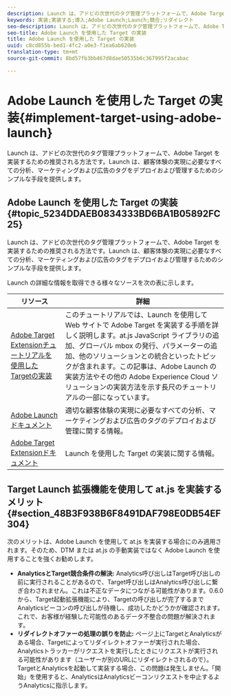 ```yaml
---
description: Launch は、アドビの次世代のタグ管理プラットフォームで、Adobe Target を実装するための推奨される方法です。Launch は、顧客体験の実現に必要なすべての分析、マーケティングおよび広告のタグをデプロイおよび管理するためのシンプルな手段を提供します。
keywords: 実装;実装する;導入;Adobe Launch;Launch;競合;リダイレクト
seo-description: Launch は、アドビの次世代のタグ管理プラットフォームで、Adobe Target を実装するための推奨される方法です。Launch は、顧客体験の実現に必要なすべての分析、マーケティングおよび広告のタグをデプロイおよび管理するためのシンプルな手段を提供します。
seo-title: Adobe Launch を使用した Target の実装
title: Adobe Launch を使用した Target の実装
uuid: c8cd855b-bed1-4fc2-a0e3-f1ea6ab620e6
translation-type: tm+mt
source-git-commit: 8bd57fb3bb467d8dae50535b6c367995f2acabac

---
```



# Adobe Launch を使用した Target の実装{#implement-target-using-adobe-launch}

Launch は、アドビの次世代のタグ管理プラットフォームで、Adobe Target を実装するための推奨される方法です。Launch は、顧客体験の実現に必要なすべての分析、マーケティングおよび広告のタグをデプロイおよび管理するためのシンプルな手段を提供します。

## Adobe Launch を使用した Target の実装 {#topic_5234DDAEB0834333BD6BA1B05892FC25}

Launch は、アドビの次世代のタグ管理プラットフォームで、Adobe Target を実装するための推奨される方法です。Launch は、顧客体験の実現に必要なすべての分析、マーケティングおよび広告のタグをデプロイおよび管理するためのシンプルな手段を提供します。

Launch の詳細な情報を取得できる様々なソースを次の表に示します。

| リソース | 詳細 |
|--- |--- |
| [Adobe Target Extensionチュートリアルを使用したTargetの実装](https://docs.adobe.com/content/help/en/experience-cloud/implementing-in-websites-with-launch/implement-solutions/target.html) | このチュートリアルでは、Launch を使用して Web サイトで Adobe Target を実装する手順を詳しく説明します。at.js JavaScript ライブラリの追加、グローバル mbox の発行、パラメーターの追加、他のソリューションとの統合といったトピックが含まれます。この記事は、Adobe Launch の実装方法やその他の Adobe Experience Cloud ソリューションの実装方法を示す長尺のチュートリアルの一部になっています。 |
| [Adobe Launch ドキュメント](https://docs.adobelaunch.com/getting-started) | 適切な顧客体験の実現に必要なすべての分析、マーケティングおよび広告のタグのデプロイおよび管理に関する情報。 |
| [Adobe Target Extensionドキュメント](https://docs.adobelaunch.com/extension-reference/web/adobe-target-extension) | Launch を使用した Target の実装に関する情報。 |

## Target Launch 拡張機能を使用して at.js を実装するメリット {#section_48B3F938B6F8491DAF798E0DB54EF304}

次のメリットは、Adobe Launch を使用して at.js を実装する場合にのみ適用されます。そのため、DTM または at.js の手動実装ではなく Adobe Launch を使用することを強くお勧めします。

* **AnalyticsとTarget競合条件の解決:** Analytics呼び出しはTarget呼び出しの前に実行されることがあるので、Target呼び出しはAnalytics呼び出しに繋ぎ合わされません。これは不正なデータにつながる可能性があります。0.6.0から、Target起動拡張機能により、Targetの呼び出しが完了するまでAnalyticsビーコンの呼び出しが待機し、成功したかどうかが確認されます。これで、お客様が経験した可能性のあるデータ不整合の問題が解決されます。
* **リダイレクトオファーの処理の誤りを防止:** ページ上にTargetとAnalyticsがある場合、Targetによってリダイレクトオファーが実行された場合、Analyticsトラッカーがリクエストを実行したときにリクエストが実行される可能性があります（ユーザーが別のURLにリダイレクトされるので）。TargetとAnalyticsを起動して実装する場合、この問題は発生しません。「開始」を使用すると、AnalyticsはAnalyticsビーコンリクエストを中止するようAnalyticsに指示します。